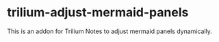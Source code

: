 # trilium-adjust-mermaid-panels
This is an addon for Trilium Notes to adjust mermaid panels dynamically.
